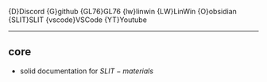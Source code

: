 {D}Discord
{G}github
{GL76}GL76
{lw}linwin
{LW}LinWin
{O}obsidian
{SLIT}SLIT
{vscode}VSCode
{YT}Youtube

---

## core

- solid documentation for $SLIT-materials$